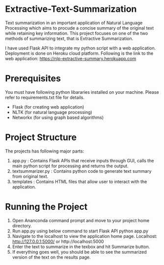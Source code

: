 # Extractive-Text-Summarization

Text summarization in an important application of Natural Language Processing which aims to procude a concise summary of the original text while retaining key information. This project focuses on one of the two methods of summarizing text, that is Extractive Summarization.

I have used Flask API to integrate my python script with a web application. Deployment is done on Heroku cloud platform. Following is the link to the web application: https://nlp-extractive-summary.herokuapp.com  

# Prerequisites
You must have following python libararies installed on your machine. Please refer to requirements.txt file for details.
- Flask (for creating web application)
- NLTK (for natural language processing)
- Networkx (for using graph based algorithms)

# Project Structure
The projects has following major parts:
1. app.py : Contains Flask APIs that receive inputs through GUI, calls the main python script for processing and returns the output.
2. textsummarizer.py : Contains python code to generate text summary from original text.
3. templates : Contains HTML files that allow user to interact with the application.

# Running the Project
1. Open Ananconda command prompt and move to your project home directory.
2. Run app.py using below command to start Flask API
python app.py
3. Navigate to the localhost to view the application home page. Localhost:  http://127.0.0.1:5000/ or http://localhost:5000
4. Enter the text to summarize in the texbox and hit Summarize button.
5. If everything goes well, you should be able to see the summarized version of the text on the results page.




